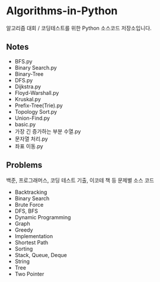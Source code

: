 # Algorithms-in-Python
 알고리즘 대회 / 코딩테스트를 위한 Python 소스코드 저장소입니다.

## Notes
- BFS.py
- Binary Search.py
- Binary-Tree
- DFS.py
- Dijkstra.py
- Floyd-Warshall.py  
- Kruskal.py
- Prefix-Tree(Trie).py
- Topology Sort.py
- Union-Find.py  
- basic.py
- 가장 긴 증가하는 부분 수열.py
- 문자열 처리.py  
- 좌표 이동.py
## Problems  
백준, 프로그래머스, 코딩 테스트 기출, 이코테 책 등 문제별 소스 코드
- Backtracking
- Binary Search
- Brute Force
- DFS, BFS
- Dynamic Programming
- Graph  
- Greedy
- Implementation
- Shortest Path  
- Sorting
- Stack, Queue, Deque
- String
- Tree
- Two Pointer